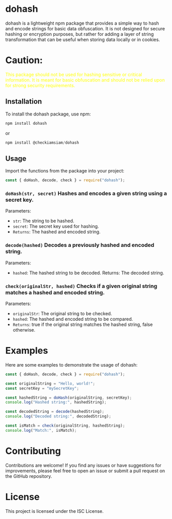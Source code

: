 # dohash

dohash is a lightweight npm package that provides a simple way to hash and encode strings for basic data obfuscation. It is not designed for secure hashing or encryption purposes, but rather for adding a layer of string transformation that can be useful when storing data locally or in cookies.

# **Caution**:

<span style="color: yellow;">This package should not be used for hashing sensitive or critical information. It is meant for basic obfuscation and should not be relied upon for strong security requirements.</span>

## Installation

To install the dohash package, use npm:

```javascript
npm install dohash
```
or

```javascript
npm install @checkiamsiam/dohash
```

## Usage

Import the functions from the package into your project:

```javascript
const { doHash, decode, check } = require("dohash");
```

### `doHash(str, secret)` Hashes and encodes a given string using a secret key.

Parameters:

- `str`: The string to be hashed.
- `secret`: The secret key used for hashing.
- `Returns`: The hashed and encoded string.

### `decode(hashed)` Decodes a previously hashed and encoded string.

Parameters:

- `hashed`: The hashed string to be decoded.
  Returns: The decoded string.

### `check(originalStr, hashed)` Checks if a given original string matches a hashed and encoded string.

Parameters:

- `originalStr`: The original string to be checked.
- `hashed`: The hashed and encoded string to be compared.
- `Returns`: true if the original string matches the hashed string, false otherwise.

# Examples

Here are some examples to demonstrate the usage of dohash:

```javascript
const { doHash, decode, check } = require("dohash");

const originalString = "Hello, world!";
const secretKey = "mySecretKey";

const hashedString = doHash(originalString, secretKey);
console.log("Hashed string:", hashedString);

const decodedString = decode(hashedString);
console.log("Decoded string:", decodedString);

const isMatch = check(originalString, hashedString);
console.log("Match:", isMatch);
```

# Contributing

Contributions are welcome! If you find any issues or have suggestions for improvements, please feel free to open an issue or submit a pull request on the GitHub repository.

# License

This project is licensed under the ISC License.
